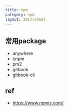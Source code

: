 ```yaml
---
title: npm
category: npm
layout: 2017/sheet
---
```


## 常用package

- anywhere
- cnpm
- pm2
- gitbook
- gitbook-cli

## ref
- https://www.npmjs.com/
